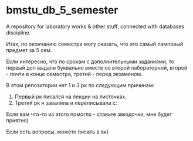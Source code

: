 # bmstu_db_5_semester
A repository for laboratory works &amp; other stuff, connected with databases discipline.

Итак, по окончанию семестра могу сказать, что это самый ламповый предмет за 5 сем.

Если интересно, что по срокам с дополнительными заданиями, то первый доп выдали буквально вместе со второй лабораторной, второй - почти в конце семестра, третий - перед экзаменом.

В этом репозитории нет 1 и 3 рк по следующим причинам:
1. Первый рк писался на лекции на листочках.
2. Третий рк я завалила и переписывала с:

Если вам что-то из этого помогло - ставьте звездочки, мне будет приятно)

Если есть вопросы, можете писать в вк)
